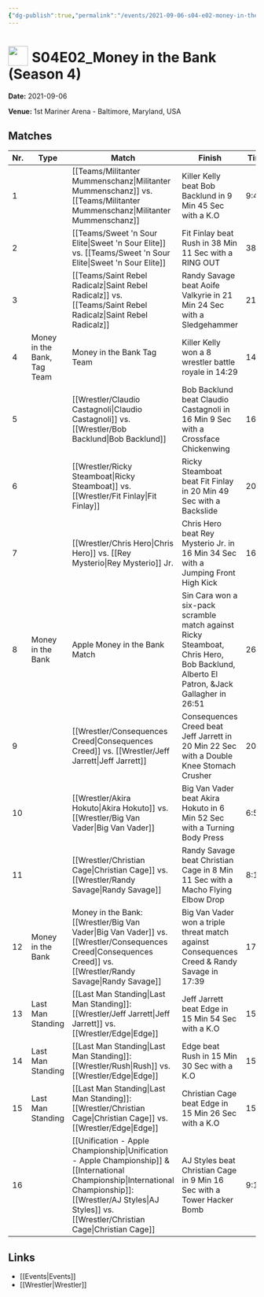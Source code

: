 ```yaml
---
{"dg-publish":true,"permalink":"/events/2021-09-06-s04-e02-money-in-the-bank-season-4/","title":"S04E02_Money in the Bank (Season 4)","noteIcon":""}
---
```



# <img src="https://github.com/CptSpaulding1980/choke-slam-wrestling/releases/download/images/ChokeSlam.png" width="40" style="vertical-align:bottom; margin-right:8px;">**S04E02_Money in the Bank (Season 4)**

**Date:** 2021-09-06

**Venue:** 1st Mariner Arena - Baltimore, Maryland, USA

## Matches

| Nr. | Type | Match | Finish | Time | Rating | Score |
|-----|------|-------|--------|------|--------|-------|
| 1 |  | [[Teams/Militanter Mummenschanz\|Militanter Mummenschanz]] vs. [[Teams/Militanter Mummenschanz\|Militanter Mummenschanz]] | Killer Kelly beat Bob Backlund in 9 Min 45 Sec with a K.O | 9:45 | ★★★ | 70 |
| 2 |  | [[Teams/Sweet 'n Sour Elite\|Sweet 'n Sour Elite]] vs. [[Teams/Sweet 'n Sour Elite\|Sweet 'n Sour Elite]] | Fit Finlay beat Rush in 38 Min 11 Sec with a RING OUT | 38:11 | ★★★★3/4 | 97 |
| 3 |  | [[Teams/Saint Rebel Radicalz\|Saint Rebel Radicalz]] vs. [[Teams/Saint Rebel Radicalz\|Saint Rebel Radicalz]] | Randy Savage beat Aoife Valkyrie in 21 Min 24 Sec with a Sledgehammer | 21:24 | ★★★★ | 85 |
| 4 | Money in the Bank, Tag Team | Money in the Bank Tag Team | Killer Kelly won a 8 wrestler battle royale in  14:29 | 14:29 | ★★★3/4 | 81 |
| 5 |  | [[Wrestler/Claudio Castagnoli\|Claudio Castagnoli]] vs. [[Wrestler/Bob Backlund\|Bob Backlund]] | Bob Backlund beat Claudio Castagnoli in 16 Min 9 Sec with a Crossface Chickenwing | 16:09 | ★★★3/4 | 83 |
| 6 |  | [[Wrestler/Ricky Steamboat\|Ricky Steamboat]] vs. [[Wrestler/Fit Finlay\|Fit Finlay]] | Ricky Steamboat beat Fit Finlay in 20 Min 49 Sec with a Backslide | 20:49 | ★★★★ | 85 |
| 7 |  | [[Wrestler/Chris Hero\|Chris Hero]] vs. [[Rey Mysterio\|Rey Mysterio]] Jr. | Chris Hero beat Rey Mysterio Jr. in 16 Min 34 Sec with a Jumping Front High Kick | 16:34 | ★★★★1/4 | 90 |
| 8 | Money in the Bank | Apple Money in the Bank Match | Sin Cara won a six-pack scramble match against Ricky Steamboat, Chris Hero, Bob Backlund, Alberto El Patron, &Jack Gallagher in  26:51 | 26:51 | ★★★★3/4 | 98 |
| 9 |  | [[Wrestler/Consequences Creed\|Consequences Creed]] vs. [[Wrestler/Jeff Jarrett\|Jeff Jarrett]] | Consequences Creed beat Jeff Jarrett in 20 Min 22 Sec with a Double Knee Stomach Crusher | 20:22 | ★★★★3/4 | 98 |
| 10 |  | [[Wrestler/Akira Hokuto\|Akira Hokuto]] vs. [[Wrestler/Big Van Vader\|Big Van Vader]] | Big Van Vader beat Akira Hokuto in 6 Min 52 Sec with a Turning Body Press | 6:52 | ★1/2 | 59 |
| 11 |  | [[Wrestler/Christian Cage\|Christian Cage]] vs. [[Wrestler/Randy Savage\|Randy Savage]] | Randy Savage beat Christian Cage in 8 Min 11 Sec with a Macho Flying Elbow Drop | 8:11 | ★★★ | 69 |
| 12 | Money in the Bank | Money in the Bank: [[Wrestler/Big Van Vader\|Big Van Vader]] vs. [[Wrestler/Consequences Creed\|Consequences Creed]] vs. [[Wrestler/Randy Savage\|Randy Savage]] | Big Van Vader won a triple threat match against Consequences Creed & Randy Savage in  17:39 | 17:39 | ★★★★1/4 | 88 |
| 13 | Last Man Standing | [[Last Man Standing\|Last Man Standing]]: [[Wrestler/Jeff Jarrett\|Jeff Jarrett]] vs. [[Wrestler/Edge\|Edge]] | Jeff Jarrett beat Edge in 15 Min 54 Sec with a K.O | 15:54 | ★★★★1/2 | 94 |
| 14 | Last Man Standing | [[Last Man Standing\|Last Man Standing]]: [[Wrestler/Rush\|Rush]] vs. [[Wrestler/Edge\|Edge]] | Edge beat Rush in 15 Min 30 Sec with a K.O | 15:30 | ★★★3/4 | 81 |
| 15 | Last Man Standing | [[Last Man Standing\|Last Man Standing]]: [[Wrestler/Christian Cage\|Christian Cage]] vs. [[Wrestler/Edge\|Edge]] | Christian Cage beat Edge in 15 Min 26 Sec with a K.O | 15:26 | ★★★★3/4 | 96 |
| 16 |  | [[Unification - Apple Championship\|Unification - Apple Championship]] & [[International Championship\|International Championship]]: [[Wrestler/AJ Styles\|AJ Styles]] vs. [[Wrestler/Christian Cage\|Christian Cage]] | AJ Styles beat Christian Cage in 9 Min 16 Sec with a Tower Hacker Bomb | 9:16 | ★★ | 60 |

## Links
- [[Events\|Events]]
- [[Wrestler\|Wrestler]]
